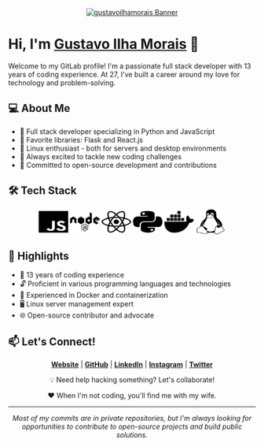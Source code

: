 <div align="center">
  <a href="https://www.gustavoilhamorais.com.br"><img src="https://gustavoilhamorais.com.br/assets/img/Gustavo%20Ilha%20Morais''%20Banner.png" width="1000" alt="gustavoilhamorais Banner"></a>
</div>

# Hi, I'm [Gustavo Ilha Morais](https://www.gustavoilhamorais.com.br) 👋

Welcome to my GitLab profile! I'm a passionate full stack developer with 13 years of coding experience. At 27, I've built a career around my love for technology and problem-solving.

## 💻 About Me

- 🚀 Full stack developer specializing in Python and JavaScript
- 🌟 Favorite libraries: Flask and React.js
- 🐧 Linux enthusiast - both for servers and desktop environments
- 🔧 Always excited to tackle new coding challenges
- 🌈 Committed to open-source development and contributions

## 🛠 Tech Stack

<div align="center">
  <img src="assets/fontawesome-free-6.2.0-web/svgs/brands/js.svg" alt="JavaScript" width="60" height="50">
  <img src="assets/fontawesome-free-6.2.0-web/svgs/brands/node.svg" alt="Node.js" width="60" height="50">
  <img src="assets/fontawesome-free-6.2.0-web/svgs/brands/react.svg" alt="React.js" width="60" height="50">
  <img src="assets/fontawesome-free-6.2.0-web/svgs/brands/python.svg" alt="Python" width="60" height="50">
  <img src="assets/fontawesome-free-6.2.0-web/svgs/brands/docker.svg" alt="Docker" width="60" height="50">
  <img src="assets/fontawesome-free-6.2.0-web/svgs/brands/linux.svg" alt="Linux" width="60" height="50">
</div>

## 🌟 Highlights

- 💼 13 years of coding experience
- 🔓 Proficient in various programming languages and technologies
- 🐳 Experienced in Docker and containerization
- 🖥️ Linux server management expert
- 🌐 Open-source contributor and advocate

## 📫 Let's Connect!

<p align="center">
  <a href="https://gustavoilhamorais.com"><strong>Website</strong></a> |
  <a href="https://github.com/gustavoilhamorais"><strong>GitHub</strong></a> |
  <a href="https://www.linkedin.com/in/gustavo-ilha-morais-283b19161"><strong>LinkedIn</strong></a> |
  <a href="https://instagram.com/gustavoilhamorais"><strong>Instagram</strong></a> |
  <a href="https://twitter.com/ilhamorais"><strong>Twitter</strong></a>
</p>

<p align="center">💡 Need help hacking something? Let's collaborate!</p>

<p align="center">❤️ When I'm not coding, you'll find me with my wife.</p>

---

<p align="center"><i>Most of my commits are in private repositories, but I'm always looking for opportunities to contribute to open-source projects and build public solutions.</i></p>
